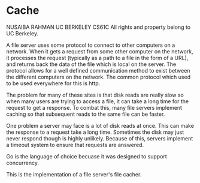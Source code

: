 # Cache

NUSAIBA RAHMAN
UC BERKELEY CS61C 
All rights and property belong to UC Berkeley. 

A file server uses some protocol to connect to other computers on a network. 
When it gets a request from some other computer on the network, it processes 
the request (typically as a path to a file in the form of a URL), and returns 
back the data of the file which is local on the server. The protocol allows 
for a well defined communication method to exist between the different 
computers on the network. The common protocol which used to be used everywhere 
for this is http. 

The problem for many of these sites is that disk reads are really slow so 
when many users are trying to access a file, it can take a long time for the 
request to get a response. To combat this, many file servers implement caching 
so that subsequent reads to the same file can be faster.

One problem a server may face is a lot of disk reads at once. This can make
the response to a request take a long time. Sometimes the disk may just never 
respond though is highly unlikely. Because of this, servers implement a 
timeout system to ensure that requests are answered.

Go is the language of choice becuase it was designed to support concurrency.

This is the implementation of a file server's file cacher. 
